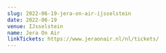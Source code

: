 ```yaml
---
slug: 2022-06-19-jera-on-air-ijsselstein
date: 2022-06-19
venue: IJsselstein
name: Jera On Air
linkTickets: https://www.jeraonair.nl/nl/tickets/
---
```

